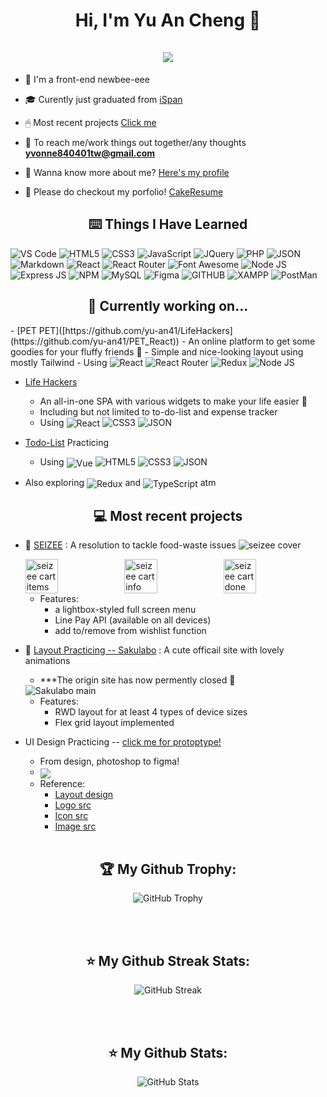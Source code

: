 <h1 align="center">Hi, I'm Yu An Cheng 👋
<br></br>
<img src="https://komarev.com/ghpvc/?username=yu-an41&style=for-the-badge">
</h1>

- 🌱 I'm a front-end newbee-eee

- 🎓 Curently just graduated from [iSpan](https://www.ispan.com.tw/)

- 🖱 Most recent projects [Click me](https://github.com/yu-an41/yu-an41/blob/master/README.md/#my-projs)

- 📩 To reach me/work things out together/any thoughts **yvonne840401tw@gmail.com**

- 📔 Wanna know more about me? [Here's my profile](https://www.cakeresume.com/cheng-yu-an)

- 🎨 Please do checkout my porfolio! [CakeResume](https://www.cakeresume.com/me/cheng-yu-an/portfolios)

<h2 align="center">⌨️ Things I Have Learned </h2>  
<p>
   <img alt="VS Code" src="https://img.shields.io/badge/Visual_Studio_Code-0078D4?style=for-the-badge&logo=visual%20studio%20code&logoColor=white" />
   <img alt="HTML5" src="https://img.shields.io/badge/HTML5-E34F26?style=for-the-badge&logo=html5&logoColor=white" />
   <img alt="CSS3" src="https://img.shields.io/badge/CSS3-1572B6?style=for-the-badge&logo=css3&logoColor=white" />
   <img alt="JavaScript" src="https://img.shields.io/badge/JavaScript-323330?style=for-the-badge&logo=javascript&logoColor=F7DF1E" />
   <img alt="JQuery" src="https://img.shields.io/badge/jQuery-0769AD?style=for-the-badge&logo=jquery&logoColor=white" />
   <img alt="PHP" src="https://img.shields.io/badge/PHP-777BB4?style=for-the-badge&logo=php&logoColor=white" />
   <img alt="JSON" src="https://img.shields.io/badge/json-5E5C5C?style=for-the-badge&logo=json&logoColor=white" />
   <img alt="Markdown" src="https://img.shields.io/badge/Markdown-000000?style=for-the-badge&logo=markdown&logoColor=white" />
   <img alt="React" src="https://img.shields.io/badge/React-20232A?style=for-the-badge&logo=react&logoColor=61DAFB" />
   <img alt="React Router" src="https://img.shields.io/badge/React_Router-CA4245?style=for-the-badge&logo=react-router&logoColor=white" />
   <img alt="Font Awesome" src="https://img.shields.io/badge/Font_Awesome-339AF0?style=for-the-badge&logo=fontawesome&logoColor=white" />
   <img alt="Node JS" src="https://img.shields.io/badge/Node.js-339933?style=for-the-badge&logo=nodedotjs&logoColor=white" />
   <img alt="Express JS" src="https://img.shields.io/badge/Express.js-000000?style=for-the-badge&logo=express&logoColor=white" />
   <img alt="NPM" src="https://img.shields.io/badge/npm-CB3837?style=for-the-badge&logo=npm&logoColor=white" />
   <img alt="MySQL" src="https://img.shields.io/badge/MySQL-005C84?style=for-the-badge&logo=mysql&logoColor=white" />
   <img alt="Figma" src="https://img.shields.io/badge/Figma-F24E1E?style=for-the-badge&logo=figma&logoColor=white" />
   <img alt="GITHUB" src="https://img.shields.io/badge/GitHub-100000?style=for-the-badge&logo=github&logoColor=white" />
   <img alt="XAMPP" src="https://img.shields.io/badge/Xampp-F37623?style=for-the-badge&logo=xampp&logoColor=white" />
  <img alt="PostMan" src="https://img.shields.io/badge/Postman-FF6C37?style=for-the-badge&logo=Postman&logoColor=white" />
</p>

<h2 align="center" id="my-projs">🧡 Currently working on... </h2>
- [PET PET]([https://github.com/yu-an41/LifeHackers](https://github.com/yu-an41/PET_React))
   - An online platform to get some goodies for your fluffy friends 🐾
   - Simple and nice-looking layout using mostly Tailwind
   - Using <img alt="React" src="https://img.shields.io/badge/React-20232A?style=for-the-badge&logo=react&logoColor=61DAFB" /> <img alt="React Router" src="https://img.shields.io/badge/React_Router-CA4245?style=for-the-badge&logo=react-router&logoColor=white" /> <img alt="Redux" src="https://img.shields.io/badge/Redux-593D88?style=for-the-badge&logo=redux&logoColor=white" /> <img alt="Node JS" src="https://img.shields.io/badge/Node.js-339933?style=for-the-badge&logo=nodedotjs&logoColor=white" /> 


- [Life Hackers](https://github.com/yu-an41/LifeHackers)
   - An all-in-one SPA with various widgets to make your life easier 🤩
   - Including but not limited to to-do-list and expense tracker
   - Using <img style="vertical-align: middle;" alt="React" src="https://img.shields.io/badge/React-20232A?style=for-the-badge&logo=react&logoColor=61DAFB" /> <img alt="CSS3" src="https://img.shields.io/badge/CSS3-1572B6?style=for-the-badge&logo=css3&logoColor=white" /> <img alt="JSON" src="https://img.shields.io/badge/json-5E5C5C?style=for-the-badge&logo=json&logoColor=white" />

- [Todo-List](https://github.com/yu-an41/Vue_Practicing) Practicing 
   - Using <img style="vertical-align: middle;" alt="Vue" src="https://img.shields.io/badge/Vue.js-35495E?style=for-the-badge&logo=vuedotjs&logoColor=4FC08D"> <img alt="HTML5" src="https://img.shields.io/badge/HTML5-E34F26?style=for-the-badge&logo=html5&logoColor=white" /> <img alt="CSS3" src="https://img.shields.io/badge/CSS3-1572B6?style=for-the-badge&logo=css3&logoColor=white" /> <img alt="JSON" src="https://img.shields.io/badge/json-5E5C5C?style=for-the-badge&logo=json&logoColor=white" />

- Also exploring <img style="vertical-align: middle;" alt="Redux" src="https://img.shields.io/badge/Redux-593D88?style=for-the-badge&logo=redux&logoColor=white" /> and <img style="vertical-align: middle;" alt="TypeScript" src="https://img.shields.io/badge/TypeScript-007ACC?style=for-the-badge&logo=typescript&logoColor=white" /> atm

<h2 align="center" id="my-projs">💻 Most recent projects</h2>

- 🥙 [SEIZEE](https://github.com/yu-an41/SEIZEE_React.git) : A resolution to tackle food-waste issues
  <img alt="seizee cover" src="https://images.cakeresume.com/post-images/bf84ec3b-5993-43c8-8baf-fe66f61cc5df.png"/>
  <div algin="center" style="display: flex;">
    <img width="33%" height="33%" alt="seizee cart items" src="https://images.cakeresume.com/post-images/87dc5551-57a0-4a99-b8d8-8be791313f5e.png"/>
    <img width="33%" height="33%" alt="seizee cart info" src="https://images.cakeresume.com/post-images/556f4ed0-f92f-4727-aeb3-73344eec35e2.png"/>
    <img width="33%" height="33%" alt="seizee cart done" src="https://images.cakeresume.com/post-images/a225ec10-60a0-43f1-af69-40d3a75c0938.png"/>
  </div>
  <!-- - Layout:  -->

  - Features:
    - a lightbox-styled full screen menu
    - Line Pay API (available on all devices)
    - add to/remove from wishlist function
    <!-- - Packages:  -->

- 💫 [Layout Practicing -- Sakulabo](https://yu-an41.github.io/LayoutPracticing_Sakurabo/) : A cute officail site with lovely animations

  - \*\*\*The origin site has now permently closed 🥲
  <img alt="Sakulabo main" src="https://images.cakeresume.com/post-images/24eeb26d-e30e-491c-aedd-b4d379200863.png"/>
  <!-- <div algin="center" style="display: flex;">
      <img width="33%" height="33%" alt="Sakulabo cover" src="https://images.cakeresume.com/post-images/2ea2b196-ec5b-4b82-83b6-4378b07da287.png"/>
      <img width="33%" height="33%" alt="Sakulabo main" src="https://images.cakeresume.com/post-images/5277e5f0-d994-4ddf-b9c9-cbffa9b282f5.png"/>
      <img width="33%" height="33%" alt="Sakulabo footer" src="https://images.cakeresume.com/post-images/c0ef1db6-5d4b-48bf-8c8f-8e90b66ec1cd.png"/>
    </div> -->

  - Features:
    - RWD layout for at least 4 types of device sizes
    - Flex grid layout implemented

- UI Design Practicing -- [click me for protoptype!](https://www.figma.com/proto/Dzl8AZplMEHhpWLgzwROM8/%E7%B6%B2%E9%A0%81%E8%A6%96%E8%A6%BA%E8%A8%AD%E8%A8%88_%E9%84%AD%E6%84%89%E5%AE%89?node-id=44%3A206&starting-point-node-id=44%3A206)
  - From design, photoshop to figma!
  - <img align="center" src="https://images.cakeresume.com/post-images/23ad5b4f-9680-4a5d-aefe-851216feeb57.gif">
  - Reference: 
    - [Layout design](https://www.figma.com/proto/Dzl8AZplMEHhpWLgzwROM8/%E7%B6%B2%E9%A0%81%E8%A6%96%E8%A6%BA%E8%A8%AD%E8%A8%88_%E9%84%AD%E6%84%89%E5%AE%89?node-id=44%3A206&starting-point-node-id=44%3A206)
    - [Logo src](https://www.facebook.com/usakuchaya/) 
    - [Icon src](https://www.irasutoya.com/) 
    - [Image src](https://pixabay.com/)
<br></br>

<h2 align="center">🏆 My Github Trophy:</h2>
<p align="center">
  <img alt="GitHub Trophy" src="https://github-profile-trophy.vercel.app/?username=yu-an41&title=Commits,Repositories,Stars,PullRequest&row=2&column=3&margin-w=10&margin-h=10" />
</p>
<br></br>

<h2 align="center">⭐️ My Github Streak Stats:</h2>
<p align="center">
  <img alt="GitHub Streak" src="https://github-readme-streak-stats.herokuapp.com/?user=yu-an41&theme=defalut" />
</p>
<br></br>

<h2 align="center">⭐️ My Github Stats:</h2>
<p align="center">
<img alt="GitHub Stats" src="https://github-readme-stats.vercel.app/api?username=yu-an41&show_icons=true&bg_color=fefae0&hide=issues&hide_border=true" />
</p>

<!-- template references: 
1. https://github.com/yu-an41/yu-an41/blob/main/README.md
--!>

